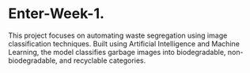 # Enter-Week-1.
This project focuses on automating waste segregation using image classification techniques. Built using Artificial Intelligence and Machine Learning, the model classifies garbage images into biodegradable, non-biodegradable, and recyclable categories.
